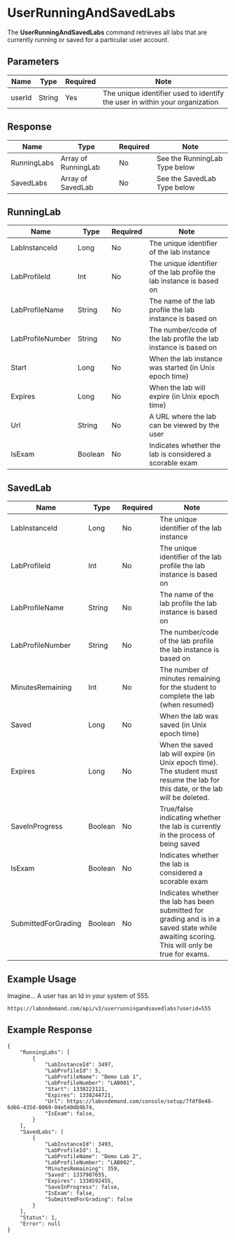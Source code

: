 # UserRunningAndSavedLabs

The **UserRunningAndSavedLabs** command retrieves all labs that are currently running or saved for a particular user account.

## Parameters

|Name|Type|Required|Note|
|--- |--- |--- |--- |
|userId|String|Yes|The unique identifier used to identify the user in within your organization|

## Response
|Name|Type|Required|Note|
|--- |--- |--- |--- |
|RunningLabs|Array of RunningLab|No|See the RunningLab Type below|
|SavedLabs|Array of SavedLab|No|See the SavedLab Type below|

## RunningLab
|Name|Type|Required|Note|
|--- |--- |--- |--- |
|LabInstanceId|Long|No|The unique identifier of the lab instance|
|LabProfileId|Int|No|The unique identifier of the lab profile the lab instance is based on|
|LabProfileName|String|No|The name of the lab profile the lab instance is based on|
|LabProfileNumber|String|No|The number/code of the lab profile the lab instance is based on|
|Start|Long|No|When the lab instance was started (in Unix epoch time)|
|Expires|Long|No|When the lab will expire (in Unix epoch time)|
|Url|String|No|A URL where the lab can be viewed by the user|
|IsExam|Boolean|No|Indicates whether the lab is considered a scorable exam|

## SavedLab

|Name|Type|Required|Note|
|--- |--- |--- |--- |
|LabInstanceId|Long|No|The unique identifier of the lab instance|
|LabProfileId|Int|No|The unique identifier of the lab profile the lab instance is based on|
|LabProfileName|String|No|The name of the lab profile the lab instance is based on|
|LabProfileNumber|String|No|The number/code of the lab profile the lab instance is based on|
|MinutesRemaining|Int|No|The number of minutes remaining for the student to complete the lab (when resumed)|
|Saved|Long|No|When the lab was saved (in Unix epoch time)|
|Expires|Long|No|When the saved lab will expire (in Unix epoch time). The student must resume the lab for this date, or the lab will be deleted.|
|SaveInProgress|Boolean|No|True/false indicating whether the lab is currently in the process of being saved|
|IsExam|Boolean|No|Indicates whether the lab is considered a scorable exam|
|SubmittedForGrading|Boolean|No|Indicates whether the lab has been submitted for grading and is in a saved state while awaiting scoring. This will only be true for exams.|

## Example Usage

Imagine… A user has an Id in your system of 555.

```
https://labondemand.com/api/v3/userrunningandsavedlabs?userid=555
```

## Example Response

```linenums
{
    "RunningLabs": [
        {
            "LabInstanceId": 3497,
            "LabProfileId": 5,
            "LabProfileName": "Demo Lab 1",
            "LabProfileNumber": "LAB001",
            "Start": 1338223121,
            "Expires": 1338244721,
            "Url": https://labondemand.com/console/setup/7fdf8e48-6d66-435d-8069-04e540db9b74,
            "IsExam": false,
        }
    ],
    "SavedLabs": [ 
        {
            "LabInstanceId": 3493,
            "LabProfileId": 1,
            "LabProfileName": "Demo Lab 2",
            "LabProfileNumber": "LAB002",
            "MinutesRemaining": 359,
            "Saved": 1337987655,
            "Expires": 1338592455,
            "SaveInProgress": false,
            "IsExam": false,
            "SubmittedForGrading": false
        }
    ],
    "Status": 1,
    "Error": null
}
```
